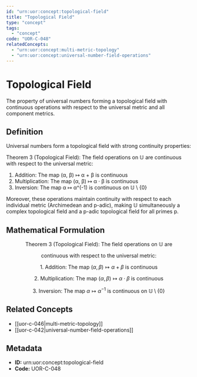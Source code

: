 ```yaml
---
id: "urn:uor:concept:topological-field"
title: "Topological Field"
type: "concept"
tags:
  - "concept"
code: "UOR-C-048"
relatedConcepts:
  - "urn:uor:concept:multi-metric-topology"
  - "urn:uor:concept:universal-number-field-operations"
---
```


# Topological Field

The property of universal numbers forming a topological field with continuous operations with respect to the universal metric and all component metrics.

## Definition

Universal numbers form a topological field with strong continuity properties:

Theorem 3 (Topological Field): The field operations on 𝕌 are continuous with respect to the universal metric:

1. Addition: The map (α, β) ↦ α + β is continuous
2. Multiplication: The map (α, β) ↦ α · β is continuous
3. Inversion: The map α ↦ α^(-1) is continuous on 𝕌 \ {0}

Moreover, these operations maintain continuity with respect to each individual metric (Archimedean and p-adic), making 𝕌 simultaneously a complex topological field and a p-adic topological field for all primes p.

## Mathematical Formulation

$$
\text{Theorem 3 (Topological Field): The field operations on } \mathbb{U} \text{ are}
$$

$$
\text{continuous with respect to the universal metric:}
$$

$$
\text{1. Addition: The map } (\alpha, \beta) \mapsto \alpha + \beta \text{ is continuous}
$$

$$
\text{2. Multiplication: The map } (\alpha, \beta) \mapsto \alpha \cdot \beta \text{ is continuous}
$$

$$
\text{3. Inversion: The map } \alpha \mapsto \alpha^{-1} \text{ is continuous on } \mathbb{U} \setminus \{0\}
$$

## Related Concepts

- [[uor-c-046|multi-metric-topology]]
- [[uor-c-042|universal-number-field-operations]]

## Metadata

- **ID:** urn:uor:concept:topological-field
- **Code:** UOR-C-048
